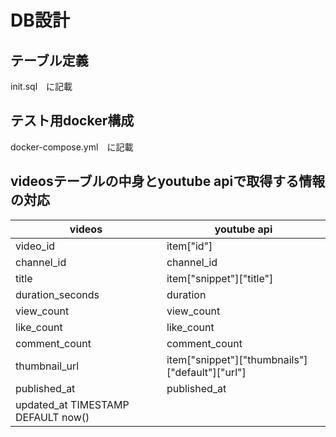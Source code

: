 # DB設計
## テーブル定義
init.sql　に記載

## テスト用docker構成
docker-compose.yml　に記載

## videosテーブルの中身とyoutube apiで取得する情報の対応
|videos|youtube api|
|----|----|
|video_id|item["id"]|
|channel_id|channel_id|
|title|item["snippet"]["title"]|
|duration_seconds|duration|
|view_count|view_count|
|like_count|like_count|
|comment_count|comment_count|
|thumbnail_url|item["snippet"]["thumbnails"]["default"]["url"]|
|published_at|published_at|
|updated_at TIMESTAMP DEFAULT now()||


